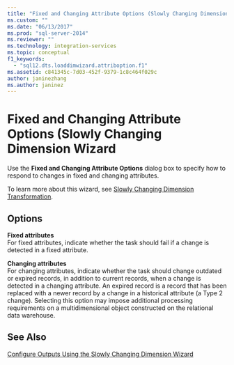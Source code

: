```yaml
---
title: "Fixed and Changing Attribute Options (Slowly Changing Dimension Wizard | Microsoft Docs"
ms.custom: ""
ms.date: "06/13/2017"
ms.prod: "sql-server-2014"
ms.reviewer: ""
ms.technology: integration-services
ms.topic: conceptual
f1_keywords: 
  - "sql12.dts.loaddimwizard.attriboption.f1"
ms.assetid: c841345c-7d03-452f-9379-1c8c464f029c
author: janinezhang
ms.author: janinez
---
```

# Fixed and Changing Attribute Options (Slowly Changing Dimension Wizard
  Use the **Fixed and Changing Attribute Options** dialog box to specify how to respond to changes in fixed and changing attributes.  
  
 To learn more about this wizard, see [Slowly Changing Dimension Transformation](slowly-changing-dimension-transformation.md).  
  
## Options  
 **Fixed attributes**  
 For fixed attributes, indicate whether the task should fail if a change is detected in a fixed attribute.  
  
 **Changing attributes**  
 For changing attributes, indicate whether the task should change outdated or expired records, in addition to current records, when a change is detected in a changing attribute. An expired record is a record that has been replaced with a newer record by a change in a historical attribute (a Type 2 change). Selecting this option may impose additional processing requirements on a multidimensional object constructed on the relational data warehouse.  
  
## See Also  
 [Configure Outputs Using the Slowly Changing Dimension Wizard](configure-outputs-using-the-slowly-changing-dimension-wizard.md)  
  
  
